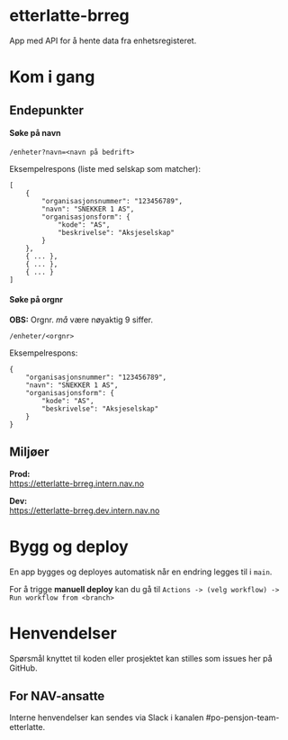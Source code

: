 # etterlatte-brreg

App med API for å hente data fra enhetsregisteret.

# Kom i gang

## Endepunkter

#### Søke på navn

`/enheter?navn=<navn på bedrift>`

Eksempelrespons (liste med selskap som matcher): 

```
[
    {
        "organisasjonsnummer": "123456789",
        "navn": "SNEKKER 1 AS",
        "organisasjonsform": {
            "kode": "AS",
            "beskrivelse": "Aksjeselskap"
        }
    },
    { ... },
    { ... },
    { ... }
]
```

#### Søke på orgnr

**OBS:** Orgnr. _må_ være nøyaktig 9 siffer.

`/enheter/<orgnr>`

Eksempelrespons:

```
{
    "organisasjonsnummer": "123456789",
    "navn": "SNEKKER 1 AS",
    "organisasjonsform": {
        "kode": "AS",
        "beskrivelse": "Aksjeselskap"
    }
}
```

## Miljøer

**Prod:**\
https://etterlatte-brreg.intern.nav.no

**Dev:**\
https://etterlatte-brreg.dev.intern.nav.no



# Bygg og deploy

En app bygges og deployes automatisk når en endring legges til i `main`.

For å trigge **manuell deploy** kan du gå til `Actions -> (velg workflow) -> Run workflow from <branch>`


# Henvendelser

Spørsmål knyttet til koden eller prosjektet kan stilles som issues her på GitHub.


## For NAV-ansatte

Interne henvendelser kan sendes via Slack i kanalen #po-pensjon-team-etterlatte.
